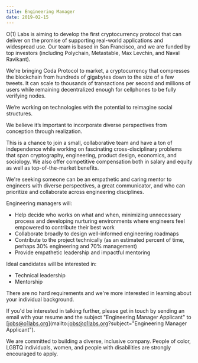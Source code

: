 ```yaml
---
title: Engineering Manager
date: 2019-02-15
---
```

O(1) Labs is aiming to develop the first cryptocurrency protocol that can deliver on the promise of supporting real-world applications and widespread use. Our team is based in San Francisco, and we are funded by top investors (including Polychain, Metastable, Max Levchin, and Naval Ravikant).

We're bringing Coda Protocol to market, a cryptocurrency that compresses the blockchain from hundreds of gigabytes down to the size of a few tweets. It can scale to thousands of transactions per second and millions of users while remaining decentralized enough for cellphones to be fully verifying nodes.

We’re working on technologies with the potential to reimagine social structures.

We believe it’s important to incorporate diverse perspectives from conception through realization.

This is a chance to join a small, collaborative team and have a ton of independence while working on fascinating cross-disciplinary problems that span cryptography, engineering, product design, economics, and sociology. We also offer competitive compensation both in salary and equity as well as top-of-the-market benefits.

We're seeking someone can be an empathetic and caring mentor to engineers with diverse perspectives, a great communicator, and who can prioritize and collaborate across engineering disciplines.

Engineering managers will:

* Help decide who works on what and when, minimizing unnecessary process and developing nurturing environments where engineers feel empowered to contribute their best work
* Collaborate broadly to design well-informed engineering roadmaps
* Contribute to the project technically (as an estimated percent of time, perhaps 30% engineering and 70% management)
* Provide empathetic leadership and impactful mentoring

Ideal candidates will be interested in:

* Technical leadership
* Mentorship

There are no hard requirements and we're more interested in learning about your individual background.

If you'd be interested in talking further, please get in touch by sending an email with your resume and the subject "Engineering Manager Applicant" to [jobs@o1labs.org](mailto:jobs@o1labs.org?subject="Engineering Manager Applicant").

We are committed to building a diverse, inclusive company. People of color, LGBTQ individuals, women, and people with disabilities are strongly encouraged to apply.
